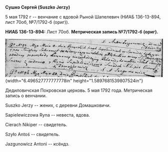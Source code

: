 **Сушко Сергей (Suszko Jerzy)**

5 мая 1792 г -- венчание с вдовой Рыной Шапелевич (НИАБ 136-13-894, лист
70об, №7/1792-б (ориг)).

**НИАБ 136-13-894:** Лист 70об. **Метрическая запись №7/1792-б (ориг).**

![](./media/4325cbab24a1d94e82c58f4cbb1597df649906c3.png){width="6.496527777777778in"
height="1.5897681539807524in"}

Дедиловичская Покровская церковь. 5 мая 1792 года. Метрическая запись о
венчании.

Suszko Jerzy -- жених, с деревни Домашковичи.

Sapielewiczowa Ryna -- невеста, вдова.

Cierach Nikiper -- свидетель.

Szyło Antoś -- свидетель.

Jazgunowicz Antoni -- ксёндз.

